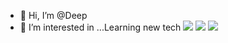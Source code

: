 - 👋 Hi, I’m @Deep
- 👀 I’m interested in ...Learning new tech
![](http://github-profile-summary-cards.vercel.app/api/cards/profile-details?username=deepj98&theme=midnight_purple)
![](http://github-profile-summary-cards.vercel.app/api/cards/repos-per-language?username=deepj98&theme=midnight_purple)
![](http://github-profile-summary-cards.vercel.app/api/cards/most-commit-language?username=deepj98&theme=midnight_purple)
